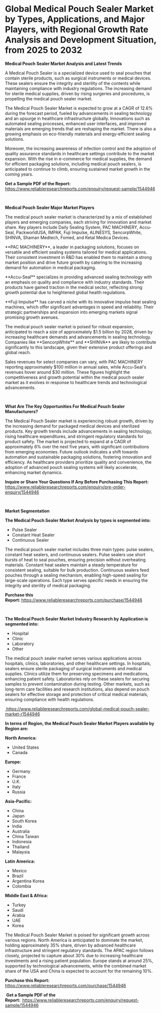 <p><h1>Global Medical Pouch Sealer Market by Types, Applications, and Major Players, with Regional Growth Rate Analysis and Development Situation, from 2025 to 2032</h1></p><p><strong>Medical Pouch Sealer Market Analysis and Latest Trends</strong></p>
<p><p>A Medical Pouch Sealer is a specialized device used to seal pouches that contain sterile products, such as surgical instruments or medical devices. These sealers ensure the integrity and sterility of the contents while maintaining compliance with industry regulations. The increasing demand for sterile medical supplies, driven by rising surgeries and procedures, is propelling the medical pouch sealer market. </p><p>The Medical Pouch Sealer Market is expected to grow at a CAGR of 12.6% during the forecast period, fueled by advancements in sealing technology and an upsurge in healthcare infrastructure globally. Innovations such as automated sealing processes, enhanced user interfaces, and improved materials are emerging trends that are reshaping the market. There is also a growing emphasis on eco-friendly materials and energy-efficient sealing solutions. </p><p>Moreover, the increasing awareness of infection control and the adoption of quality assurance standards in healthcare settings contribute to the market expansion. With the rise in e-commerce for medical supplies, the demand for efficient packaging solutions, including medical pouch sealers, is anticipated to continue to climb, ensuring sustained market growth in the coming years.</p></p>
<p><strong>Get a Sample PDF of the Report:&nbsp;</strong> <a href="https://www.reliableresearchreports.com/enquiry/request-sample/1544946?utm_campaign=2215&utm_medium=2&utm_source=Github&utm_content=ia&utm_term=13042025&utm_id=medical-pouch-sealer">https://www.reliableresearchreports.com/enquiry/request-sample/1544946</a></p>
<p>&nbsp;</p>
<p><strong>Medical Pouch Sealer Major Market Players</strong></p>
<p><p>The medical pouch sealer market is characterized by a mix of established players and emerging companies, each striving for innovation and market share. Key players include Daily Sealing System, PAC MACHINERY, Accu-Seal, PackworldUSA, IMPAK, Fuji Impulse, ALINESYS, SencorpWhite, SHINVA, Shaman Medtech, Fomed, and Ketal Medica Devices.</p><p>**PAC MACHINERY**, a leader in packaging solutions, focuses on versatile and efficient sealing systems tailored for medical applications. Their consistent investment in R&D has enabled them to maintain a strong market position and drive future growth by catering to the increasing demand for automation in medical packaging.</p><p>**Accu-Seal** specializes in providing advanced sealing technology with an emphasis on quality and compliance with industry standards. Their products have gained traction in the medical sector, reflecting strong growth potential due to heightened global health regulations.</p><p>**Fuji Impulse** has carved a niche with its innovative impulse heat sealing machines, which offer significant advantages in speed and reliability. Their strategic partnerships and expansion into emerging markets signal promising growth avenues.</p><p>The medical pouch sealer market is poised for robust expansion, anticipated to reach a size of approximately $1.5 billion by 2028, driven by increasing healthcare demands and advancements in sealing technology. Companies like **SencorpWhite** and **SHINVA** are likely to contribute significantly to this landscape, given their extensive product offerings and global reach.</p><p>Sales revenues for select companies can vary, with PAC MACHINERY reporting approximately $100 million in annual sales, while Accu-Seal's revenues hover around $30 million. These figures highlight the competitiveness and growth potential within the medical pouch sealer market as it evolves in response to healthcare trends and technological advancements.</p></p>
<p>&nbsp;</p>
<p><strong>What Are The Key Opportunities For Medical Pouch Sealer Manufacturers?</strong></p>
<p><p>The Medical Pouch Sealer market is experiencing robust growth, driven by the increasing demand for packaged medical devices and sterilized products. Key growth trends include advancements in sealing technology, rising healthcare expenditures, and stringent regulatory standards for product safety. The market is projected to expand at a CAGR of approximately 6% over the next five years, with significant contributions from emerging economies. Future outlook indicates a shift towards automation and sustainable packaging solutions, fostering innovation and efficiency. As healthcare providers prioritize quality and convenience, the adoption of advanced pouch sealing systems will likely accelerate, enhancing market dynamics.</p></p>
<p><strong>Inquire or Share Your Questions If Any Before Purchasing This Report:</strong> <a href="https://www.reliableresearchreports.com/enquiry/pre-order-enquiry/1544946?utm_campaign=2215&utm_medium=2&utm_source=Github&utm_content=ia&utm_term=13042025&utm_id=medical-pouch-sealer">https://www.reliableresearchreports.com/enquiry/pre-order-enquiry/1544946</a></p>
<p>&nbsp;</p>
<p><strong>Market Segmentation</strong></p>
<p><strong>The Medical Pouch Sealer Market Analysis by types is segmented into:</strong></p>
<p><ul><li>Pulse Sealer</li><li>Constant Heat Sealer</li><li>Continuous Sealer</li></ul></p>
<p><p>The medical pouch sealer market includes three main types: pulse sealers, constant heat sealers, and continuous sealers. Pulse sealers use short bursts of heat to seal pouches, ensuring precision without overheating materials. Constant heat sealers maintain a steady temperature for consistent sealing, suitable for bulk production. Continuous sealers feed pouches through a sealing mechanism, enabling high-speed sealing for large-scale operations. Each type serves specific needs in ensuring the integrity and sterility of medical packaging.</p></p>
<p><strong>Purchase this Report:&nbsp;</strong><a href="https://www.reliableresearchreports.com/purchase/1544946?utm_campaign=2215&utm_medium=2&utm_source=Github&utm_content=ia&utm_term=13042025&utm_id=medical-pouch-sealer">https://www.reliableresearchreports.com/purchase/1544946</a></p>
<p>&nbsp;</p>
<p><strong>The Medical Pouch Sealer Market Industry Research by Application is segmented into:</strong></p>
<p><ul><li>Hospital</li><li>Clinic</li><li>Laboratory</li><li>Other</li></ul></p>
<p><p>The medical pouch sealer market serves various applications across hospitals, clinics, laboratories, and other healthcare settings. In hospitals, sealers ensure sterile packaging of surgical instruments and medical supplies. Clinics utilize them for preserving specimens and medications, enhancing patient safety. Laboratories rely on these sealers for securing samples to prevent contamination during testing. Other markets, such as long-term care facilities and research institutions, also depend on pouch sealers for effective storage and protection of critical medical materials, ensuring compliance with health regulations.</p></p>
<p><a href="https://www.reliableresearchreports.com/global-medical-pouch-sealer-market-r1544946?utm_campaign=2215&utm_medium=2&utm_source=Github&utm_content=ia&utm_term=13042025&utm_id=medical-pouch-sealer">&nbsp;https://www.reliableresearchreports.com/global-medical-pouch-sealer-market-r1544946</a></p>
<p><strong>In terms of Region, the Medical Pouch Sealer Market Players available by Region are:</strong></p>
<p>
    <p> <strong> North America: </strong>
        <ul>
            <li>United States</li>
            <li>Canada</li>
        </ul>
        </p> 
    <p> <strong> Europe: </strong>
        <ul>
            <li>Germany</li>
            <li>France</li>
            <li>U.K.</li>
            <li>Italy</li>
            <li>Russia</li>
        </ul>
        </p> 
    <p> <strong> Asia-Pacific: </strong>
        <ul>
            <li>China</li>
            <li>Japan</li>
            <li>South Korea</li>
            <li>India</li>
            <li>Australia</li>
            <li>China Taiwan</li>
            <li>Indonesia</li>
            <li>Thailand</li>
            <li>Malaysia</li>
        </ul>
        </p> 
    <p> <strong> Latin America: </strong>
        <ul>
            <li>Mexico</li>
            <li>Brazil</li>
            <li>Argentina Korea</li>
            <li>Colombia</li>
        </ul>
        </p> 
    <p> <strong> Middle East & Africa: </strong>
        <ul>
            <li>Turkey</li>
            <li>Saudi</li>
            <li>Arabia</li>
            <li>UAE</li>
            <li>Korea</li>
        </ul>
    </p>
    </p>
<p><p>The Medical Pouch Sealer Market is poised for significant growth across various regions. North America is anticipated to dominate the market, holding approximately 35% share, driven by advanced healthcare infrastructure and stringent regulatory standards. The APAC region follows closely, projected to capture about 30% due to increasing healthcare investments and a rising patient population. Europe stands at around 25%, supported by technological advancements, while the combined market share of the USA and China is expected to account for the remaining 10%.</p></p>
<p><strong>Purchase this Report: </strong><a href="https://www.reliableresearchreports.com/purchase/1544946?utm_campaign=2215&utm_medium=2&utm_source=Github&utm_content=ia&utm_term=13042025&utm_id=medical-pouch-sealer">https://www.reliableresearchreports.com/purchase/1544946</a></p>
<p>&nbsp;<strong>Get a Sample PDF of the Report:&nbsp;&nbsp;</strong><a href="https://www.reliableresearchreports.com/enquiry/request-sample/1544946?utm_campaign=2215&utm_medium=2&utm_source=Github&utm_content=ia&utm_term=13042025&utm_id=medical-pouch-sealer">https://www.reliableresearchreports.com/enquiry/request-sample/1544946</a></p>
<p><strong></strong></p>
<p><p></p><p></p><p></p></p>